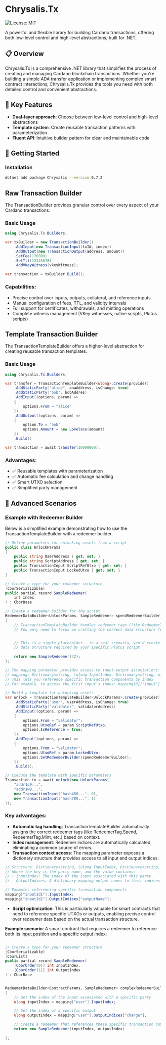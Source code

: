 # Chrysalis.Tx

[![License: MIT](https://img.shields.io/badge/License-MIT-blue.svg)](https://opensource.org/licenses/MIT)

A powerful and flexible library for building Cardano transactions, offering both low-level control and high-level abstractions, built for .NET.

## 📋 Overview

Chrysalis.Tx is a comprehensive .NET library that simplifies the process of creating and managing Cardano blockchain transactions. Whether you're building a simple ADA transfer application or implementing complex smart contract interactions, Chrysalis.Tx provides the tools you need with both detailed control and convenient abstractions.

## 🔑 Key Features

- **Dual-layer approach**: Choose between low-level control and high-level abstractions
- **Template system**: Create reusable transaction patterns with parameterization
- **Fluent API**: Intuitive builder pattern for clear and maintainable code

## 🚀 Getting Started

### Installation

```bash
dotnet add package Chrysalis --version 0.7.2
```

## Raw Transaction Builder

The TransactionBuilder provides granular control over every aspect of your Cardano transactions.

### Basic Usage

```csharp
using Chrysalis.Tx.Builders;

var txBuilder = new TransactionBuilder()
    .AddInput(new TransactionInput(txId, index))
    .AddOutput(new TransactionOutput(address, amount))
    .SetFee(170000)
    .SetTtl(12345678)
    .AddVKeyWitness(vkeyWitness);

var transaction = txBuilder.Build();
```

### Capabilities:

- Precise control over inputs, outputs, collateral, and reference inputs
- Manual configuration of fees, TTL, and validity intervals
- Full support for certificates, withdrawals, and minting operations
- Complete witness management (VKey witnesses, native scripts, Plutus scripts)

## Template Transaction Builder

The TransactionTemplateBuilder<T> offers a higher-level abstraction for creating reusable transaction templates.

### Basic Usage

```csharp
using Chrysalis.Tx.Builders;

var transfer = TransactionTemplateBuilder<ulong>.Create(provider)
    .AddStaticParty("alice", anaAddress, isChange: true)
    .AddStaticParty("bob", bobAddres)
    .AddInput((options, param) =>
    {
        options.From = "alice"
    })
    .AddOutput((options, param) =>
    {
        option.To = "bob"
        options.Amount = new Lovelace(amount)
    })
    .Build()

var transaction = await transfer(10000000);
```

### Advantages:

- ✅ Reusable templates with parameterization
- ✅ Automatic fee calculation and change handling
- ✅ Smart UTXO selection
- ✅ Simplified party management

## 🧩 Advanced Scenarios

### Example with Redeemer Builder

Below is a simplified example demonstrating how to use the TransactionTemplateBuilder with a redeemer builder

```csharp
// Define parameters for unlocking assets from a script
public class UnlockParams
{
    public string UserAddress { get; set; }
    public string ScriptAddress { get; set; }
    public TransactionInput ScriptRefUtxo { get; set; }
    public TransactionInput LockedUtxo { get; set; }
}

// Create a type for your redeemer structure
[CborSerializable]
public partial record SampleRedeemer(
    int Index
) : CborBase

// Create a redeemer builder for the script
RedeemerDataBuilder<UnlockParams, SampleRedeemer> spendRedeemerBuilder = (mapping, parameters) =>
{
    // TransactionTemplateBuilder handles redeemer tags (like RedeemerTag.Spend) and indices automatically
    // You only need to focus on crafting the correct data structure for your script


    // This is a simple placeholder - in a real scenario, you'd create the appropriate
    // data structure required by your specific Plutus script
    
    return new SampleRedeemer(42);
};

// The mapping parameter provides access to input-output associations:
// mapping: Dictionary<string, (ulong InputIndex, Dictionary<string, ulong> OutputIndices)>
// This lets you reference specific transaction components by index
// For example, to access the first input's index: mapping[0]["input"]

// Build a template for unlocking assets
var unlock = TransactionTemplateBuilder<UnlockParams>.Create(provider)
    .AddStaticParty("user", userAddress, isChange: true)
    .AddStaticParty("validator", validatorAddress)
    .AddInput((options, param) =>
    {
        options.From = "validator";
        options.UtxoRef = param.ScriptRefUtxo;
        options.IsReference = true;
    })
    .AddInput((options, param) =>
    {
        options.From = "validator";
        options.UtxoRef = param.LockedUtxo;
        options.SetRedeemerBuilder(spendRedeemerBuilder);
    })
    .Build();

// Execute the template with specific parameters
Transaction tx = await unlock(new UnlockParams(
    "addr1q9...",
    "addr1w8...",
    new TransactionInput("hash456...", 0),
    new TransactionInput("hash789...", 1)
));
```

### Key advantages:

- **Automatic tag handling**: TransactionTemplateBuilder automatically assigns the correct redeemer tags (like RedeemerTag.Spend, RedeemerTag.Mint, etc.) based on context.
- **Index management**: Redeemer indices are automatically calculated, eliminating a common source of errors.
- **Transaction context access**: The mapping parameter exposes a dictionary structure that provides access to all input and output indices:

```csharp
// Structure: Dictionary<string, (ulong InputIndex, Dictionary<string, ulong> OutputIndices)>
// Where the key is the party name, and the value contains:
// - InputIndex: The index of the input associated with this party
// - OutputIndices: A dictionary mapping output names to their indices

// Example: referencing specific transaction components
mapping["inputId1"].InputIndex;
mapping["inputId2"].OutputIndices["outputName"];
```

- **Script optimization**: This is particularly valuable for smart contracts that need to reference specific UTXOs or outputs, enabling precise control over redeemer data based on the actual transaction structure.

**Example scenario**: A smart contract that requires a redeemer to reference both its input position and a specific output index:

```csharp

// Create a type for your redeemer structure
[CborSerializable]
[CborList]
public partial record SampleRedeemer(
    [CborOrder(0)] int InputIndex,
    [CborOrder(1)] int OutputIndex
) : CborBase


RedeemerDataBuilder<ContractParams, SampleRedeemer> complexRedeemerBuilder = (mapping, parameters) =>
{
    // Get the index of the input associated with a specific party
    ulong inputIndex = mapping["user"].InputIndex;

    // Get the index of a specific output
    ulong outputIndex = mapping["user"].OutputIndices["change"];

    // Create a redeemer that references these specific transaction components
    return new SampleRedeemer(inputIndex, outputIndex)
   
};

```
